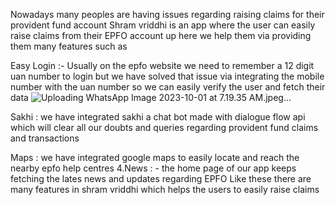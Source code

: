 Nowadays many peoples are having issues regarding raising claims for their provident fund account 
Shram vriddhi is an app where the user can easily raise claims from their EPFO account up here we help them via providing them many features such as

Easy Login :-  Usually on the epfo website we need to remember a 12 digit uan number to login but we have solved that issue via integrating the mobile number with the uan number so we can easily verify the user and fetch their data
![Uploading WhatsApp Image 2023-10-01 at 7.19.35 AM.jpeg…]()

Sakhi : we have integrated sakhi a chat bot made with dialogue flow api which will clear all our doubts and queries regarding provident fund claims and transactions

 Maps : we have integrated google maps to easily locate and reach the nearby epfo help centres 
     4.News : - the home page of our app keeps fetching the lates news and updates regarding EPFO
  Like these there are many features in shram vriddhi which helps the users to easily raise claims
